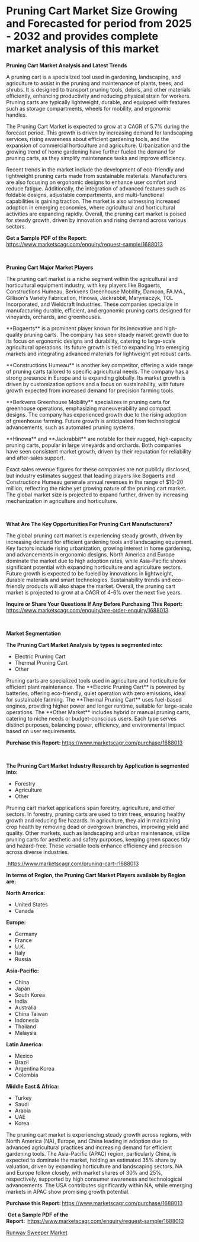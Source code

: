 <p><h1>Pruning Cart Market Size Growing and Forecasted for period from 2025 - 2032 and provides complete market analysis of this market</h1></p><p><strong>Pruning Cart Market Analysis and Latest Trends</strong></p>
<p><p>A pruning cart is a specialized tool used in gardening, landscaping, and agriculture to assist in the pruning and maintenance of plants, trees, and shrubs. It is designed to transport pruning tools, debris, and other materials efficiently, enhancing productivity and reducing physical strain for workers. Pruning carts are typically lightweight, durable, and equipped with features such as storage compartments, wheels for mobility, and ergonomic handles.</p><p>The Pruning Cart Market is expected to grow at a CAGR of 5.7% during the forecast period. This growth is driven by increasing demand for landscaping services, rising awareness about efficient gardening tools, and the expansion of commercial horticulture and agriculture. Urbanization and the growing trend of home gardening have further fueled the demand for pruning carts, as they simplify maintenance tasks and improve efficiency.</p><p>Recent trends in the market include the development of eco-friendly and lightweight pruning carts made from sustainable materials. Manufacturers are also focusing on ergonomic designs to enhance user comfort and reduce fatigue. Additionally, the integration of advanced features such as foldable designs, adjustable compartments, and multi-functional capabilities is gaining traction. The market is also witnessing increased adoption in emerging economies, where agricultural and horticultural activities are expanding rapidly. Overall, the pruning cart market is poised for steady growth, driven by innovation and rising demand across various sectors.</p></p>
<p><strong>Get a Sample PDF of the Report:&nbsp;</strong> <a href="https://www.marketscagr.com/enquiry/request-sample/1688013?utm_campaign=1889&utm_medium=2&utm_source=Github&utm_content=ia&utm_term=22012025&utm_id=pruning-cart">https://www.marketscagr.com/enquiry/request-sample/1688013</a></p>
<p>&nbsp;</p>
<p><strong>Pruning Cart Major Market Players</strong></p>
<p><p>The pruning cart market is a niche segment within the agricultural and horticultural equipment industry, with key players like Bogaerts, Constructions Humeau, Berkvens Greenhouse Mobility, Damcon, FA.MA., Gillison's Variety Fabrication, Hinowa, Jackrabbit, Maryniaczyk, TOL Incorporated, and Weldcraft Industries. These companies specialize in manufacturing durable, efficient, and ergonomic pruning carts designed for vineyards, orchards, and greenhouses.</p><p>**Bogaerts** is a prominent player known for its innovative and high-quality pruning carts. The company has seen steady market growth due to its focus on ergonomic designs and durability, catering to large-scale agricultural operations. Its future growth is tied to expanding into emerging markets and integrating advanced materials for lightweight yet robust carts.</p><p>**Constructions Humeau** is another key competitor, offering a wide range of pruning carts tailored to specific agricultural needs. The company has a strong presence in Europe and is expanding globally. Its market growth is driven by customization options and a focus on sustainability, with future growth expected from increased demand for precision farming tools.</p><p>**Berkvens Greenhouse Mobility** specializes in pruning carts for greenhouse operations, emphasizing maneuverability and compact designs. The company has experienced growth due to the rising adoption of greenhouse farming. Future growth is anticipated from technological advancements, such as automated pruning systems.</p><p>**Hinowa** and **Jackrabbit** are notable for their rugged, high-capacity pruning carts, popular in large vineyards and orchards. Both companies have seen consistent market growth, driven by their reputation for reliability and after-sales support.</p><p>Exact sales revenue figures for these companies are not publicly disclosed, but industry estimates suggest that leading players like Bogaerts and Constructions Humeau generate annual revenues in the range of $10-20 million, reflecting the niche yet growing nature of the pruning cart market. The global market size is projected to expand further, driven by increasing mechanization in agriculture and horticulture.</p></p>
<p>&nbsp;</p>
<p><strong>What Are The Key Opportunities For Pruning Cart Manufacturers?</strong></p>
<p><p>The global pruning cart market is experiencing steady growth, driven by increasing demand for efficient gardening tools and landscaping equipment. Key factors include rising urbanization, growing interest in home gardening, and advancements in ergonomic designs. North America and Europe dominate the market due to high adoption rates, while Asia-Pacific shows significant potential with expanding horticulture and agriculture sectors. Future growth is expected to be fueled by innovations in lightweight, durable materials and smart technologies. Sustainability trends and eco-friendly products will also shape the market. Overall, the pruning cart market is projected to grow at a CAGR of 4-6% over the next five years.</p></p>
<p><strong>Inquire or Share Your Questions If Any Before Purchasing This Report:</strong> <a href="https://www.marketscagr.com/enquiry/pre-order-enquiry/1688013?utm_campaign=1889&utm_medium=2&utm_source=Github&utm_content=ia&utm_term=22012025&utm_id=pruning-cart">https://www.marketscagr.com/enquiry/pre-order-enquiry/1688013</a></p>
<p>&nbsp;</p>
<p><strong>Market Segmentation</strong></p>
<p><strong>The Pruning Cart Market Analysis by types is segmented into:</strong></p>
<p><ul><li>Electric Pruning Cart</li><li>Thermal Pruning Cart</li><li>Other</li></ul></p>
<p><p>Pruning carts are specialized tools used in agriculture and horticulture for efficient plant maintenance. The **Electric Pruning Cart** is powered by batteries, offering eco-friendly, quiet operation with zero emissions, ideal for sustainable farming. The **Thermal Pruning Cart** uses fuel-based engines, providing higher power and longer runtime, suitable for large-scale operations. The **Other Market** includes hybrid or manual pruning carts, catering to niche needs or budget-conscious users. Each type serves distinct purposes, balancing power, efficiency, and environmental impact based on user requirements.</p></p>
<p><strong>Purchase this Report:&nbsp;</strong><a href="https://www.marketscagr.com/purchase/1688013?utm_campaign=1889&utm_medium=2&utm_source=Github&utm_content=ia&utm_term=22012025&utm_id=pruning-cart">https://www.marketscagr.com/purchase/1688013</a></p>
<p>&nbsp;</p>
<p><strong>The Pruning Cart Market Industry Research by Application is segmented into:</strong></p>
<p><ul><li>Forestry</li><li>Agriculture</li><li>Other</li></ul></p>
<p><p>Pruning cart market applications span forestry, agriculture, and other sectors. In forestry, pruning carts are used to trim trees, ensuring healthy growth and reducing fire hazards. In agriculture, they aid in maintaining crop health by removing dead or overgrown branches, improving yield and quality. Other markets, such as landscaping and urban maintenance, utilize pruning carts for aesthetic and safety purposes, keeping green spaces tidy and hazard-free. These versatile tools enhance efficiency and precision across diverse industries.</p></p>
<p><a href="https://www.marketscagr.com/pruning-cart-r1688013?utm_campaign=1889&utm_medium=2&utm_source=Github&utm_content=ia&utm_term=22012025&utm_id=pruning-cart">&nbsp;https://www.marketscagr.com/pruning-cart-r1688013</a></p>
<p><strong>In terms of Region, the Pruning Cart Market Players available by Region are:</strong></p>
<p>
    <p> <strong> North America: </strong>
        <ul>
            <li>United States</li>
            <li>Canada</li>
        </ul>
        </p> 
    <p> <strong> Europe: </strong>
        <ul>
            <li>Germany</li>
            <li>France</li>
            <li>U.K.</li>
            <li>Italy</li>
            <li>Russia</li>
        </ul>
        </p> 
    <p> <strong> Asia-Pacific: </strong>
        <ul>
            <li>China</li>
            <li>Japan</li>
            <li>South Korea</li>
            <li>India</li>
            <li>Australia</li>
            <li>China Taiwan</li>
            <li>Indonesia</li>
            <li>Thailand</li>
            <li>Malaysia</li>
        </ul>
        </p> 
    <p> <strong> Latin America: </strong>
        <ul>
            <li>Mexico</li>
            <li>Brazil</li>
            <li>Argentina Korea</li>
            <li>Colombia</li>
        </ul>
        </p> 
    <p> <strong> Middle East & Africa: </strong>
        <ul>
            <li>Turkey</li>
            <li>Saudi</li>
            <li>Arabia</li>
            <li>UAE</li>
            <li>Korea</li>
        </ul>
    </p>
    </p>
<p><p>The pruning cart market is experiencing steady growth across regions, with North America (NA), Europe, and China leading in adoption due to advanced agricultural practices and increasing demand for efficient gardening tools. The Asia-Pacific (APAC) region, particularly China, is expected to dominate the market, holding an estimated 35% share by valuation, driven by expanding horticulture and landscaping sectors. NA and Europe follow closely, with market shares of 30% and 25%, respectively, supported by high consumer awareness and technological advancements. The USA contributes significantly within NA, while emerging markets in APAC show promising growth potential.</p></p>
<p><strong>Purchase this Report: </strong><a href="https://www.marketscagr.com/purchase/1688013?utm_campaign=1889&utm_medium=2&utm_source=Github&utm_content=ia&utm_term=22012025&utm_id=pruning-cart">https://www.marketscagr.com/purchase/1688013</a></p>
<p>&nbsp;<strong>Get a Sample PDF of the Report:&nbsp;&nbsp;</strong><a href="https://www.marketscagr.com/enquiry/request-sample/1688013?utm_campaign=1889&utm_medium=2&utm_source=Github&utm_content=ia&utm_term=22012025&utm_id=pruning-cart">https://www.marketscagr.com/enquiry/request-sample/1688013</a></p>
<p><strong></strong></p>
<p><p><a href="https://github.com/prosalinda88/Market-Research-Report-List-7/blob/main/runway-sweeper-market.md?utm_campaign=1889&utm_medium=2&utm_source=Github&utm_content=ia&utm_term=22012025&utm_id=pruning-cart">Runway Sweeper Market</a></p></p>